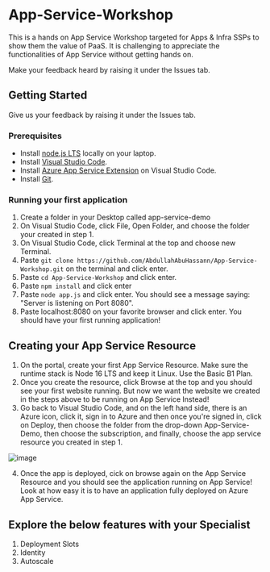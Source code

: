 # App-Service-Workshop

This is a hands on App Service Workshop targeted for Apps & Infra SSPs to show them the value of PaaS. It is challenging to appreciate the functionalities of App Service without getting hands on.

Make your feedback heard by raising it under the Issues tab. 

## Getting Started
Give us your feedback by raising it under the Issues tab. 

### Prerequisites

- Install [node.js LTS](https://nodejs.org/en/) locally on your laptop.
- Install [Visual Studio Code](https://code.visualstudio.com/download).
- Install [Azure App Service Extension](https://marketplace.visualstudio.com/items?itemName=ms-azuretools.vscode-azureappservice) on Visual Studio Code.
- Install [Git](https://git-scm.com/downloads).

### Running your first application
1. Create a folder in your Desktop called app-service-demo
2. On Visual Studio Code, click File, Open Folder, and choose the folder your created in step 1.
3. On Visual Studio Code, click Terminal at the top and choose new Terminal.
4. Paste `git clone https://github.com/AbdullahAbuHassann/App-Service-Workshop.git` on the terminal and click enter.
5. Paste `cd App-Service-Workshop` and click enter.
6. Paste `npm install` and click enter
7. Paste `node app.js` and click enter. You should see a message saying: "Server is listening on Port 8080".
8. Paste localhost:8080 on your favorite browser and click enter. You should have your first running application!

## Creating your App Service Resource
1. On the portal, create your first App Service Resource. Make sure the runtime stack is Node 16 LTS and keep it Linux. Use the Basic B1 Plan.
2. Once you create the resource, click Browse at the top and you should see your first website running. But now we want the website we created in the steps above to be running on App Service Instead!
3. Go back to Visual Studio Code, and on the left hand side, there is an Azure icon, click it, sign in to Azure and then once you're signed in, click on Deploy, then choose the folder from the drop-down App-Service-Demo, then choose the subscription, and finally, choose the app service resource you created in step 1. 

![image](https://user-images.githubusercontent.com/84739483/163235196-30e1c1bf-c86e-4772-9190-0347424cd773.png)

4. Once the app is deployed, cick on browse again on the App Service Resource and you should see the application running on App Service! Look at how easy it is to have an application fully deployed on Azure App Service. 

## Explore the below features with your Specialist
1. Deployment Slots
2. Identity
3. Autoscale


